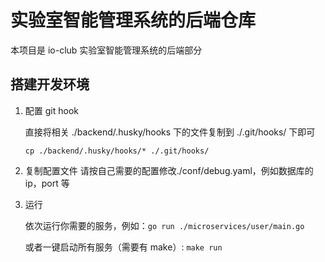 # 实验室智能管理系统的后端仓库

本项目是 io-club 实验室智能管理系统的后端部分

## 搭建开发环境

1. 配置 git hook

   直接将相关 ./backend/.husky/hooks 下的文件复制到 ./.git/hooks/ 下即可

   `cp ./backend/.husky/hooks/* ./.git/hooks/`

2. 复制配置文件
   请按自己需要的配置修改./conf/debug.yaml，例如数据库的 ip，port 等

3. 运行

   依次运行你需要的服务，例如：`go run ./microservices/user/main.go`

   或者一键启动所有服务（需要有 make）: `make run`
